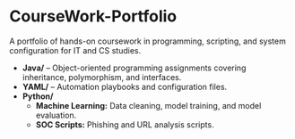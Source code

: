 # CourseWork-Portfolio
A portfolio of hands-on coursework in programming, scripting, and system configuration for IT and CS studies.

- **Java/** – Object-oriented programming assignments covering inheritance, polymorphism, and interfaces.
- **YAML/** – Automation playbooks and configuration files.
- **Python/**  
  - **Machine Learning:** Data cleaning, model training, and model evaluation.  
  - **SOC Scripts:** Phishing and URL analysis scripts.
